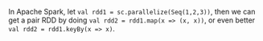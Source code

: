 In Apache Spark, let 
```val rdd1 = sc.parallelize(Seq(1,2,3))```, then we can get a pair RDD by doing ```val rdd2 = rdd1.map(x => (x, x))```, or even better ```val rdd2 = rdd1.keyBy(x => x)```.

